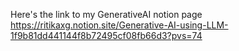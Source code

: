 Here's the link to my GenerativeAI notion page
https://ritikaxg.notion.site/Generative-AI-using-LLM-1f9b81dd441144f8b72495cf08fb66d3?pvs=74
